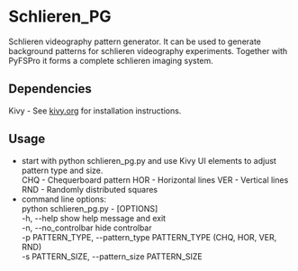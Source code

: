 # Schlieren_PG
Schlieren videography pattern generator. It can be used to generate background patterns for schlieren videography experiments. Together with PyFSPro it forms a complete schlieren imaging system.

## Dependencies
Kivy - See [kivy.org](http://kivy.org) for installation instructions.

## Usage
* start with python schlieren_pg.py and use Kivy UI elements to adjust pattern type and size.  
CHQ - Chequerboard pattern
HOR - Horizontal lines
VER - Vertical lines
RND - Randomly distributed squares
* command line options:  
python schlieren_pg.py - [OPTIONS]  
-h, --help            show help message and exit  
-n, --no_controlbar   hide controlbar  
-p PATTERN_TYPE, --pattern_type PATTERN_TYPE (CHQ, HOR, VER, RND)  
-s PATTERN_SIZE, --pattern_size PATTERN_SIZE  
